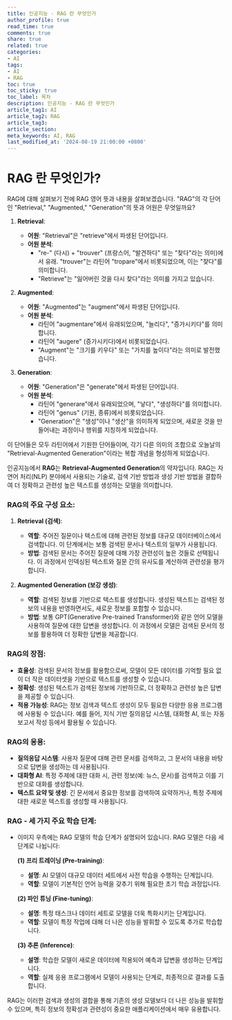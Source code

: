 ```yaml
---
title: 인공지능 - RAG 란 무엇인가
author_profile: true
read_time: true
comments: true
share: true
related: true
categories:
- AI
tags:
- AI
- RAG
toc: true
toc_sticky: true
toc_label: 목차
description: 인공지능 - RAG 란 무엇인가
article_tag1: AI
article_tag2: RAG
article_tag3: 
article_section: 
meta_keywords: AI, RAG
last_modified_at: '2024-08-19 21:00:00 +0800'
---
```


# RAG 란 무엇인가?

RAG에 대해 살펴보기 전에 RAG 영어 뜻과 내용을 살펴보겠습니다. "RAG"의 각 단어인 "Retrieval," "Augmented," "Generation"의 뜻과 어원은 무엇일까요?

1. **Retrieval**:
   - **어원**: "Retrieval"은 "retrieve"에서 파생된 단어입니다.
   - **어원 분석**: 
     - "re-" (다시) + "trouver" (프랑스어, "발견하다" 또는 "찾다"라는 의미)에서 유래. "trouver"는 라틴어 "tropare"에서 비롯되었으며, 이는 "찾다"를 의미합니다.
     - "Retrieve"는 "잃어버린 것을 다시 찾다"라는 의미를 가지고 있습니다.

2. **Augmented**:
   - **어원**: "Augmented"는 "augment"에서 파생된 단어입니다.
   - **어원 분석**:
     - 라틴어 "augmentare"에서 유래되었으며, "늘리다", "증가시키다"를 의미합니다.
     - 라틴어 "augere" (증가시키다)에서 비롯되었습니다.
     - "Augment"는 "크기를 키우다" 또는 "가치를 높이다"라는 의미로 발전했습니다.

3. **Generation**:
   - **어원**: "Generation"은 "generate"에서 파생된 단어입니다.
   - **어원 분석**:
     - 라틴어 "generare"에서 유래되었으며, "낳다", "생성하다"를 의미합니다.
     - 라틴어 "genus" (기원, 종류)에서 비롯되었습니다.
     - "Generation"은 "생성"이나 "생산"을 의미하게 되었으며, 새로운 것을 만들어내는 과정이나 행위를 지칭하게 되었습니다.

이 단어들은 모두 라틴어에서 기원한 단어들이며, 각기 다른 의미의 조합으로 오늘날의 "Retrieval-Augmented Generation"이라는 복합 개념을 형성하게 되었습니다.


인공지능에서 **RAG**는 **Retrieval-Augmented Generation**의 약자입니다. RAG는 자연어 처리(NLP) 분야에서 사용되는 기술로, 검색 기반 방법과 생성 기반 방법을 결합하여 더 정확하고 관련성 높은 텍스트를 생성하는 모델을 의미합니다.

### **RAG의 주요 구성 요소**:
1. **Retrieval (검색)**:
   - **역할**: 주어진 질문이나 텍스트에 대해 관련된 정보를 대규모 데이터베이스에서 검색합니다. 이 단계에서는 보통 검색된 문서나 텍스트의 일부가 사용됩니다.
   - **방법**: 검색된 문서는 주어진 질문에 대해 가장 관련성이 높은 것들로 선택됩니다. 이 과정에서 인덱싱된 텍스트와 질문 간의 유사도를 계산하여 관련성을 평가합니다.

2. **Augmented Generation (보강 생성)**:
   - **역할**: 검색된 정보를 기반으로 텍스트를 생성합니다. 생성된 텍스트는 검색된 정보의 내용을 반영하면서도, 새로운 정보를 포함할 수 있습니다.
   - **방법**: 보통 GPT(Generative Pre-trained Transformer)와 같은 언어 모델을 사용하여 질문에 대한 답변을 생성합니다. 이 과정에서 모델은 검색된 문서의 정보를 활용하여 더 정확한 답변을 제공합니다.

### **RAG의 장점**:
- **효율성**: 검색된 문서의 정보를 활용함으로써, 모델이 모든 데이터를 기억할 필요 없이 더 작은 데이터셋을 기반으로 텍스트를 생성할 수 있습니다.
- **정확성**: 생성된 텍스트가 검색된 정보에 기반하므로, 더 정확하고 관련성 높은 답변을 제공할 수 있습니다.
- **적용 가능성**: RAG는 정보 검색과 텍스트 생성이 모두 필요한 다양한 응용 프로그램에 사용될 수 있습니다. 예를 들어, 지식 기반 질의응답 시스템, 대화형 AI, 또는 자동 보고서 작성 등에서 활용될 수 있습니다.

### **RAG의 응용**:
- **질의응답 시스템**: 사용자 질문에 대해 관련 문서를 검색하고, 그 문서의 내용을 바탕으로 답변을 생성하는 데 사용됩니다.
- **대화형 AI**: 특정 주제에 대한 대화 시, 관련 정보(예: 뉴스, 문서)를 검색하고 이를 기반으로 대화를 생성합니다.
- **텍스트 요약 및 생성**: 긴 문서에서 중요한 정보를 검색하여 요약하거나, 특정 주제에 대한 새로운 텍스트를 생성할 때 사용됩니다.


### **RAG - 세 가지 주요 학습 단계**:

- 이미지 우측에는 RAG 모델의 학습 단계가 설명되어 있습니다. RAG 모델은 다음 세 단계로 나뉩니다:

   **(1) 프리 트레이닝 (Pre-training)**:
   - **설명**: AI 모델이 대규모 데이터 세트에서 사전 학습을 수행하는 단계입니다.
   - **역할**: 모델이 기본적인 언어 능력을 갖추기 위해 필요한 초기 학습 과정입니다.
   
   **(2) 파인 튜닝 (Fine-tuning)**:
   - **설명**: 특정 태스크나 데이터 세트로 모델을 더욱 특화시키는 단계입니다.
   - **역할**: 모델이 특정 작업에 대해 더 나은 성능을 발휘할 수 있도록 추가로 학습합니다.
   
   **(3) 추론 (Inference)**:
   - **설명**: 학습한 모델이 새로운 데이터에 적용되어 예측과 답변을 생성하는 단계입니다.
   - **역할**: 실제 응용 프로그램에서 모델이 사용되는 단계로, 최종적으로 결과를 도출합니다.


RAG는 이러한 검색과 생성의 결합을 통해 기존의 생성 모델보다 더 나은 성능을 발휘할 수 있으며, 특히 정보의 정확성과 관련성이 중요한 애플리케이션에서 매우 유용합니다.